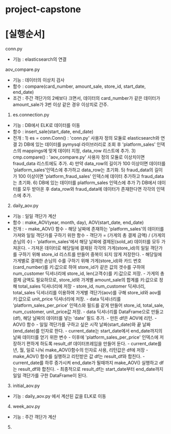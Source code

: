 # project-capstone

# [실행순서] 

conn.py 
 - 기능 : elasticsearch의 연결

aov_compare.py
 - 기능 : 데이터의 이상치 검사 
 - 함수 : compare(card_number, amount_sale, store_id, start_date, end_date)
 - 조건 : 주간 객단가의 2배보다 크면서, 데이터의 card_number가 같은 데이터가 amount_sale가 3번 이상 같은 경우 이상치로 간주.

1. es.connection.py 
  - 기능 : DB에서 ELK로 데이터를 이동
  - 함수 : insert_sale(start_date, end_date)
  - 전개 :
        1) es = conn.Conn() : 'conn.py' 사용자 정의 모듈로 elasticsearch와 연결 
        2) DB에 있는 데이터를 pymysql 라이브러리로 조회 후 'platform_sales' 인덱스의 mappings에 맞게 데이터 지정, data_row 리스트에 추가.
        3) cmp.compare() : 'aov_compare.py' 사용자 정의 모듈로 이상치이면 fraud_data 리스트에도 추가.
        4) 만약 data_row의 길이가 100 이상이면 데이터를 'platform_sales'인덱스에 추가하고 data_row는 초기화.
        5) fraud_data의 길이가 100 이상이면 'platform_fraud_sales' 인덱스에 데이터 추가하고 fraud_data는 초기화.
        6) DB에 있는 데이터를 platform_sales 인덱스에 추가 
        7) DB에서 데이터를 모두 받아온 후 data_row와 fraud_data에 데이터가 존재한다면 각각의 인덱스에 추가.
  
2. daily_aov.py 
  - 기능 : 일일 객단가 계산
  - 함수 : make_AOV(year, month, day), AOV(start_date, end_date)
  - 전개 : 
        - make_AOV() 함수
            - 해당 날짜에 존재하는 'platform_sales'의 데이터를 가져와 일일 객단가를 구하기 위한 함수
            - 객단가 = (가게의 총 결제 금액) / (가게의 손님의 수) 
            - 'platform_sales'에서 해당 날짜에 결제된(sold_at) 데이터를 모두 가져온다. 
            - 가져온 데이터로 해당일에 결제된 각각의 가게(store_id)의 일일 객단가를 구하기 위해 store_id 리스트를 만들어 중복이 되지 않게 저장한다. 
            - 해당일에 가게별로 결제한 손님의 수를 구하기 위해 가게(store_id)와 카드 번호(card_number)를 키:값으로 하여 store_id가 같은 값의 갯수를 구하여                         num_customer 딕셔너리에 store_id, len(고객수)를 키:값으로 저장.
            - 가게의 총 결제 금액도 필요하므로, store_id와 가게별 amount_sale의 합계를 키:값으로 정해 total_sales 딕셔너리에 저장
            - store_id, num_customer 딕셔너리, total_sales 딕셔너리를 이용하여 가게별 객단가(aov)를 구해 store_id와 aov를 키:값으로 unit_price 딕셔너리에 저장. 
            - data 딕셔너리를 'platform_sales_per_price' 인덱스와 필드를 같게 만들어 store_id, total_sale, num_customer, unit_price값 저장.
            - data 딕셔너리를 DataFrame으로 만들고(df), 해당 날짜의 데이터를 넣는 'date' 필드 추가. 
            - 만든 df은 AOV에 리턴.
        - AOV() 함수 
            - 일일 객단가를 구하고 싶은 시작 날짜(start_date)와 끝 날짜(end_date)를 인자로 한다.
            - current_date는 start_date에서 end_date까지의 날짜 데이터를 얻기 위한 변수
            - 이후에 'platform_sales_per_price' 인덱스에 저장하기 편하게 하도록 result_df 데이터프레임을 만들어 둔다.
            - current_date를 년, 월, 일로 나눠 make_AOV()함수의 인자로 사용, 리턴값은 df에 저장 
            - make_AOV() 함수를 실행하고 리턴받은 값 df는 result_df와 합친다. 
            - current_date를 하루 증가시켜 end_date가 될때까지 make_AOV() 실행하고 df는 result_df와 합친다. 
            - 최종적으로 result_df는 start_date부터 end_date까지 일일 객단가를 구한 DataFrame이 된다. 
          
3. initial_aov.py 
  - 기능 : daily_aov.py 에서 계산된 값을 ELK로 이동 

4. week_aov.py 
  - 기능 : 주간 객단가 계산 

5. 
